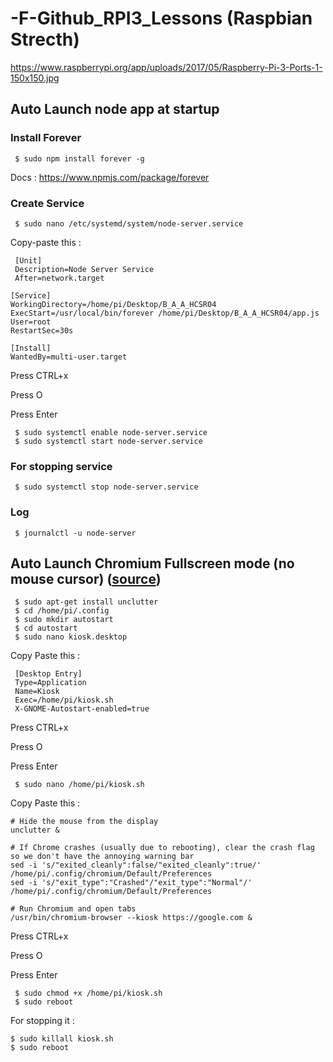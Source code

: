 # -F-Github_RPI3_Lessons (Raspbian Strecth)

https://www.raspberrypi.org/app/uploads/2017/05/Raspberry-Pi-3-Ports-1-150x150.jpg

## Auto Launch node app at startup

### Install Forever

     $ sudo npm install forever -g
     
Docs : https://www.npmjs.com/package/forever
     
### Create Service

     $ sudo nano /etc/systemd/system/node-server.service

Copy-paste this :

     [Unit]
     Description=Node Server Service
     After=network.target

    [Service]
    WorkingDirectory=/home/pi/Desktop/B_A_A_HCSR04
    ExecStart=/usr/local/bin/forever /home/pi/Desktop/B_A_A_HCSR04/app.js
    User=root
    RestartSec=30s

    [Install]
    WantedBy=multi-user.target

Press CTRL+x

Press O

Press Enter

     $ sudo systemctl enable node-server.service
     $ sudo systemctl start node-server.service

### For stopping service

     $ sudo systemctl stop node-server.service
     
### Log

     $ journalctl -u node-server
     
     

## Auto Launch Chromium Fullscreen mode (no mouse cursor) (<a href="https://obrienlabs.net/setup-raspberry-pi-kiosk-chromium/">source</a>)
     $ sudo apt-get install unclutter
     $ cd /home/pi/.config
     $ sudo mkdir autostart
     $ cd autostart
     $ sudo nano kiosk.desktop
     
Copy Paste this :

     [Desktop Entry]
     Type=Application
     Name=Kiosk
     Exec=/home/pi/kiosk.sh
     X-GNOME-Autostart-enabled=true

Press CTRL+x

Press O

Press Enter

     $ sudo nano /home/pi/kiosk.sh

Copy Paste this :

    # Hide the mouse from the display
    unclutter &
 
    # If Chrome crashes (usually due to rebooting), clear the crash flag so we don't have the annoying warning bar
    sed -i 's/"exited_cleanly":false/"exited_cleanly":true/' /home/pi/.config/chromium/Default/Preferences
    sed -i 's/"exit_type":"Crashed"/"exit_type":"Normal"/' /home/pi/.config/chromium/Default/Preferences
 
    # Run Chromium and open tabs
    /usr/bin/chromium-browser --kiosk https://google.com &
    
Press CTRL+x

Press O

Press Enter

     $ sudo chmod +x /home/pi/kiosk.sh
     $ sudo reboot
     
For stopping it :

    $ sudo killall kiosk.sh
    $ sudo reboot
     
